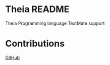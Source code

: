 # Theia README

Theia Programming language TextMate support

# Contributions 

[GitHub](https://github.com/Unit-chain/Theia-TextMate/tree/main)
